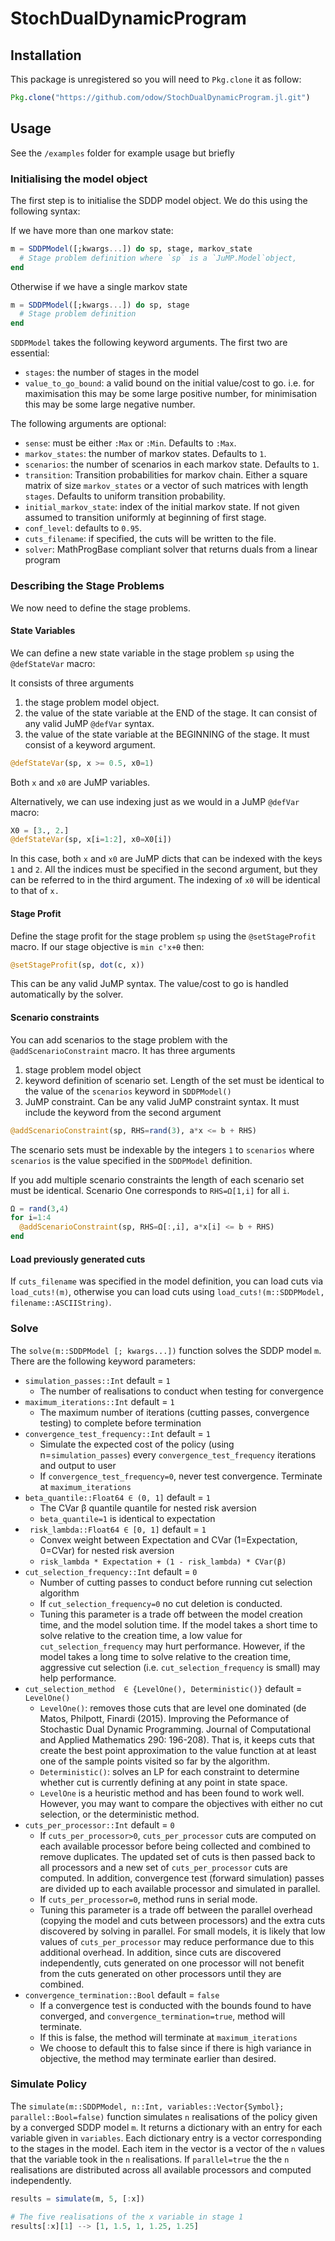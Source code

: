 # StochDualDynamicProgram

<!-- [![Build Status](https://travis-ci.org/odow/StochDualDynamicProgram.jl.svg?branch=master)](https://travis-ci.org/odow/StochDualDynamicProgram.jl)
[![Build status](https://ci.appveyor.com/api/projects/status/t32f352w4ngxappk/branch/master?svg=true)](https://ci.appveyor.com/project/odow/stochdualdynamicprogram-jl/branch/master)
[![codecov.io](https://codecov.io/github/odow/StochDualDynamicProgram.jl/coverage.svg?branch=master)](https://codecov.io/github/odow/StochDualDynamicProgram.jl?branch=master) -->

## Installation
This package is unregistered so you will need to `Pkg.clone` it as follow:
```julia
Pkg.clone("https://github.com/odow/StochDualDynamicProgram.jl.git")
```

## Usage
See the `/examples` folder for example usage but briefly

### Initialising the model object
The first step is to initialise the SDDP model object. We do this using the following syntax:

If we have more than one markov state:
```julia
m = SDDPModel([;kwargs...]) do sp, stage, markov_state
  # Stage problem definition where `sp` is a `JuMP.Model`object,
end
```


Otherwise if we have a single markov state
```julia
m = SDDPModel([;kwargs...]) do sp, stage
  # Stage problem definition
end
```

`SDDPModel` takes the following keyword arguments. The first two are essential:
+ `stages`: the number of stages in the model
+ `value_to_go_bound`: a valid bound on the initial value/cost to go. i.e. for maximisation this may be some large positive number, for minimisation this may be some large negative number.

The following arguments are optional:
- `sense`: must be either `:Max` or `:Min`. Defaults to `:Max`.
- `markov_states`: the number of markov states. Defaults to `1`.
- `scenarios`: the number of scenarios in each markov state. Defaults to `1`.
- `transition`: Transition probabilities for markov chain. Either a square matrix of size `markov_states` or a vector of such matrices with length `stages`. Defaults to uniform transition probability.
- `initial_markov_state`: index of the initial markov state. If not given assumed to transition uniformly at beginning of first stage.
- `conf_level`: defaults to `0.95`.
- `cuts_filename`: if specified, the cuts will be written to the file.
- `solver`: MathProgBase compliant solver that returns duals from a linear program

### Describing the Stage Problems
We now need to define the stage problems.

#### State Variables
We can define a new state variable in the stage problem `sp` using the `@defStateVar` macro:

It consists of three arguments

1. the stage problem model object.
2. the value of the state variable at the END of the stage. It can consist of any valid JuMP `@defVar` syntax.
3. the value of the state variable at the BEGINNING of the stage. It must consist of a keyword argument.

```julia
@defStateVar(sp, x >= 0.5, x0=1)
```
Both `x` and `x0` are JuMP variables.

Alternatively, we can use indexing just as we would in a JuMP `@defVar` macro:
```julia
X0 = [3., 2.]
@defStateVar(sp, x[i=1:2], x0=X0[i])
```
In this case, both `x` and `x0` are JuMP dicts that can be indexed with the keys `1` and `2`.
All the indices must be specified in the second argument, but they can be referred to in the third argument. The indexing of `x0` will be identical to that of `x.`

#### Stage Profit
Define the stage profit for the stage problem `sp` using the `@setStageProfit` macro. If our stage objective is `min cᵀx+θ` then:
```julia
@setStageProfit(sp, dot(c, x))
```
This can be any valid JuMP syntax. The value/cost to go is handled automatically by the solver.

#### Scenario constraints
You can add scenarios to the stage problem with the `@addScenarioConstraint` macro. It has three arguments
1. stage problem model object
2. keyword definition of scenario set. Length of the set must be identical to the value of the `scenarios` keyword in `SDDPModel()`
3. JuMP constraint. Can be any valid JuMP constraint syntax. It must include the keyword from the second argument

```julia
@addScenarioConstraint(sp, RHS=rand(3), a*x <= b + RHS)
```
The scenario sets must be indexable by the integers `1` to `scenarios` where `scenarios` is the value specified in the `SDDPModel` definition.

If you add multiple scenario constraints the length of each scenario set must be identical. Scenario One corresponds to `RHS=Ω[1,i]` for all `i`.

```julia
Ω = rand(3,4)
for i=1:4
  @addScenarioConstraint(sp, RHS=Ω[:,i], a*x[i] <= b + RHS)
end
```

#### Load previously generated cuts
If `cuts_filename` was specified in the model definition, you can load cuts via `load_cuts!(m)`, otherwise you can load cuts using `load_cuts!(m::SDDPModel, filename::ASCIIString)`.

### Solve
The `solve(m::SDDPModel [; kwargs...])` function solves the SDDP model `m`. There are the following keyword parameters:
- `simulation_passes::Int` default = `1`
  - The number of realisations to conduct when testing for convergence
- `maximum_iterations::Int` default = `1`
  - The maximum number of iterations (cutting passes, convergence testing) to complete before termination
- `convergence_test_frequency::Int` default = `1`
  - Simulate the expected cost of the policy (using n=`simulation_passes`) every `convergence_test_frequency` iterations and output to user
  - If `convergence_test_frequency=0`, never test convergence. Terminate at `maximum_iterations`
- `beta_quantile::Float64 ∈ (0, 1]` default = `1`
  - The CVar β quantile quantile for nested risk aversion
  - `beta_quantile=1` is identical to expectation
- ` risk_lambda::Float64 ∈ [0, 1]` default = `1`
  - Convex weight between Expectation and CVar (1=Expectation, 0=CVar) for nested risk aversion
  - `risk_lambda * Expectation + (1 - risk_lambda) * CVar(β)`
- `cut_selection_frequency::Int` default = `0`
  - Number of cutting passes to conduct before running cut selection algorithm
  - If `cut_selection_frequency=0` no cut deletion is conducted.
  - Tuning this parameter is a trade off between the model creation time, and the model solution time. If the model takes a short time to solve relative to the creation time, a low value for `cut_selection_frequency` may hurt performance. However, if the model takes a long time to solve relative to the creation time, aggressive cut selection (i.e.  `cut_selection_frequency` is small) may help performance.
- `cut_selection_method  ∈ {LevelOne(), Deterministic()}` default = `LevelOne()`
  - `LevelOne()`: removes those cuts that are level one dominated (de Matos, Philpott, Finardi (2015). Improving the Peformance of Stochastic Dual Dynamic Programming. Journal of Computational and Applied Mathematics 290: 196-208). That is, it keeps cuts that create the best point approximation to the value function at at least one of the sample points visited so far by the algorithm.
  - `Deterministic()`: solves an LP for each constraint to determine whether cut is currently defining at any point in state space.
  - `LevelOne` is a heuristic method and has been found to work well. However, you may want to compare the objectives with either no cut selection, or the deterministic method.
- `cuts_per_processor::Int` default = `0`
  - If `cuts_per_processor>0`, `cuts_per_processor` cuts are computed on each available processor before being collected and combined to remove duplicates. The updated set of cuts is then passed back to all processors and a new set of `cuts_per_processor` cuts are computed. In addition, convergence test (forward simulation) passes are divided up to each available processor and simulated in parallel.
  - If `cuts_per_processor=0`, method runs in serial mode.
  - Tuning this parameter is a trade off between the parallel overhead (copying the model and cuts between processors) and the extra cuts discovered by solving in parallel. For small models, it is likely that low values of `cuts_per_processor` may reduce performance due to this additional overhead. In addition, since cuts are discovered independently, cuts generated on one processor will not benefit from the cuts generated on other processors until they are combined.
- `convergence_termination::Bool` default = `false`
  - If a convergence test is conducted with the bounds found to have converged, and `convergence_termination=true`, method will terminate.
  - If this is false, the method will terminate at `maximum_iterations`
  - We choose to default this to false since if there is high variance in objective, the method may terminate earlier than desired.

### Simulate Policy
The `simulate(m::SDDPModel, n::Int, variables::Vector{Symbol}; parallel::Bool=false)` function simulates `n` realisations of the policy given by a converged SDDP model `m`. It returns a dictionary with an entry for each variable given in `variables`. Each dictionary entry is a vector corresponding to the stages in the model. Each item in the vector is a vector of the `n` values that the variable took in the `n` realisations. If `parallel=true` the the `n` realisations are distributed across all available processors and computed independently.

```julia
results = simulate(m, 5, [:x])

# The five realisations of the x variable in stage 1
results[:x][1] --> [1, 1.5, 1, 1.25, 1.25]
```
